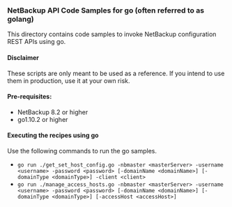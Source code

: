 ### NetBackup API Code Samples for go (often referred to as golang)

This directory contains code samples to invoke NetBackup configuration REST APIs using go.

#### Disclaimer

These scripts are only meant to be used as a reference. If you intend to use them in production, use it at your own risk.

#### Pre-requisites:

- NetBackup 8.2 or higher
- go1.10.2 or higher

#### Executing the recipes using go

Use the following commands to run the go samples.
- `go run ./get_set_host_config.go -nbmaster <masterServer> -username <username> -password <password> [-domainName <domainName>] [-domainType <domainType>] -client <client>`
- `go run ./manage_access_hosts.go -nbmaster <masterServer> -username <username> -password <password> [-domainName <domainName>] [-domainType <domainType>] [-accessHost <accessHost>]`
